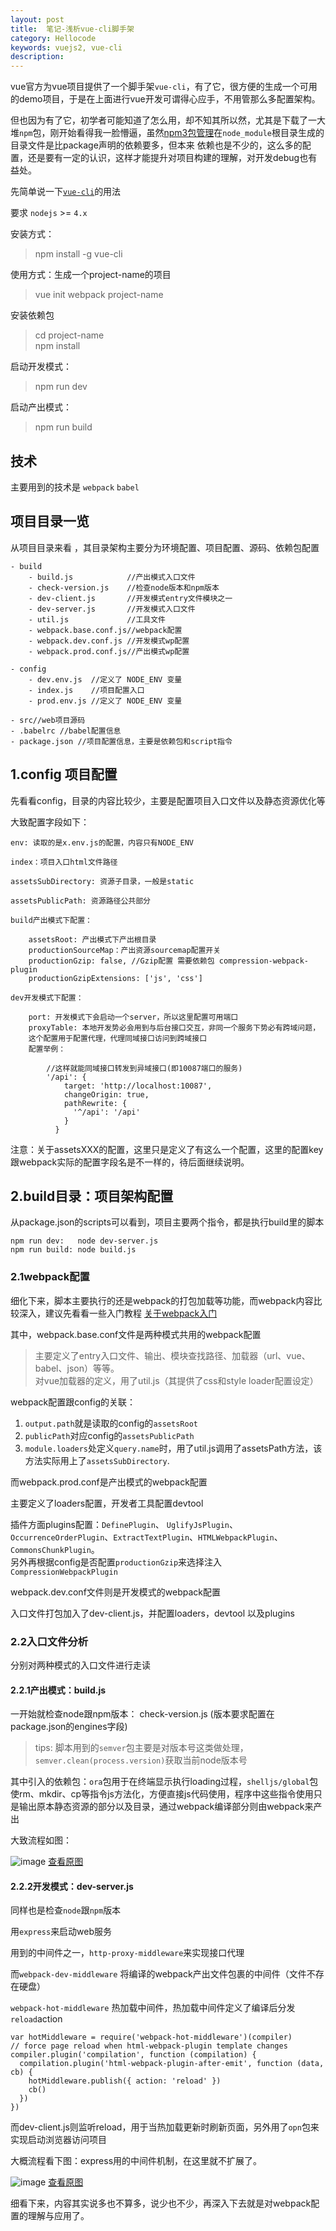 ```yaml
---
layout: post
title:  笔记-浅析vue-cli脚手架
category: Hellocode
keywords: vuejs2, vue-cli
description: 
---
```


vue官方为vue项目提供了一个脚手架`vue-cli`，有了它，很方便的生成一个可用的demo项目，于是在上面进行vue开发可谓得心应手，不用管那么多配置架构。

但也因为有了它，初学者可能知道了怎么用，却不知其所以然，尤其是下载了一大堆`npm`包，刚开始看得我一脸懵逼，虽然[npm3包管理](http://www.alloyteam.com/2016/03/master-npm/)在`node_module`根目录生成的目录文件是比package声明的依赖要多，但本来 依赖也是不少的，这么多的配置，还是要有一定的认识，这样才能提升对项目构建的理解，对开发debug也有益处。

先简单说一下[`vue-cli`](https://github.com/vuejs/vue-cli)的用法

要求 `nodejs` >= `4.x`

安装方式：

> npm install -g vue-cli

使用方式：生成一个project-name的项目

> vue init webpack project-name

安装依赖包

> cd project-name  
  npm install

启动开发模式：

> npm run dev

启动产出模式：

> npm run build

## 技术

主要用到的技术是 `webpack`  `babel`

## 项目目录一览

从项目目录来看 ，其目录架构主要分为环境配置、项目配置、源码、依赖包配置

~~~
- build
    - build.js            //产出模式入口文件
    - check-version.js    //检查node版本和npm版本
    - dev-client.js       //开发模式entry文件模块之一
    - dev-server.js       //开发模式入口文件
    - util.js             //工具文件
    - webpack.base.conf.js//webpack配置
    - webpack.dev.conf.js //开发模式wp配置
    - webpack.prod.conf.js//产出模式wp配置

- config
    - dev.env.js  //定义了 NODE_ENV 变量
    - index.js    //项目配置入口
    - prod.env.js //定义了 NODE_ENV 变量

- src//web项目源码
- .babelrc //babel配置信息
- package.json //项目配置信息，主要是依赖包和script指令
~~~


## 1.config 项目配置

先看看config，目录的内容比较少，主要是配置项目入口文件以及静态资源优化等

大致配置字段如下：

~~~
env: 读取的是x.env.js的配置，内容只有NODE_ENV

index：项目入口html文件路径

assetsSubDirectory: 资源子目录，一般是static

assetsPublicPath: 资源路径公共部分

build产出模式下配置：
    
    assetsRoot: 产出模式下产出根目录
    productionSourceMap：产出资源sourcemap配置开关
    productionGzip: false, //Gzip配置 需要依赖包 compression-webpack-plugin
    productionGzipExtensions: ['js', 'css']

dev开发模式下配置：

    port: 开发模式下会启动一个server，所以这里配置可用端口
    proxyTable: 本地开发势必会用到与后台接口交互，非同一个服务下势必有跨域问题，
    这个配置用于配置代理，代理同域接口访问到跨域接口
    配置举例：
        
        //这样就能同域接口转发到异域接口(即10087端口的服务)
        '/api': {
            target: 'http://localhost:10087',
            changeOrigin: true,
            pathRewrite: {
              '^/api': '/api'
            }
          }
~~~

注意：关于assetsXXX的配置，这里只是定义了有这么一个配置，这里的配置key跟webpack实际的配置字段名是不一样的，待后面继续说明。

## 2.build目录：项目架构配置

从package.json的scripts可以看到，项目主要两个指令，都是执行build里的脚本

~~~   
npm run dev:   node dev-server.js
npm run build: node build.js
~~~ 


### 2.1webpack配置 


细化下来，脚本主要执行的还是webpack的打包加载等功能，而webpack内容比较深入，建议先看看一些入门教程 [关于webpack入门](http://www.cnblogs.com/vajoy/p/4650467.html)

其中，webpack.base.conf文件是两种模式共用的webpack配置


> 主要定义了entry入口文件、输出、模块查找路径、加载器（url、vue、babel、json）等等。  
  对vue加载器的定义，用了util.js（其提供了css和style loader配置设定）

webpack配置跟config的关联：

1. `output.path`就是读取的config的`assetsRoot`
2. `publicPath`对应config的`assetsPublicPath`
3. `module.loaders`处定义`query.name`时，用了util.js调用了assetsPath方法，该方法实际用上了`assetsSubDirectory`.

而webpack.prod.conf是产出模式的webpack配置

主要定义了loaders配置，开发者工具配置devtool

插件方面plugins配置：`DefinePlugin`、 `UglifyJsPlugin`、 `OccurrenceOrderPlugin`、`ExtractTextPlugin`、`HTMLWebpackPlugin`、`CommonsChunkPlugin`。    
另外再根据config是否配置`productionGzip`来选择注入`CompressionWebpackPlugin`

 webpack.dev.conf文件则是开发模式的webpack配置

入口文件打包加入了dev-client.js，并配置loaders，devtool 以及plugins


### 2.2入口文件分析

分别对两种模式的入口文件进行走读
    
#### 2.2.1产出模式：build.js

一开始就检查node跟npm版本： check-version.js  (版本要求配置在package.json的engines字段)

> tips: 脚本用到的`semver`包主要是对版本号这类做处理，`semver.clean(process.version)`获取当前node版本号

其中引入的依赖包：`ora`包用于在终端显示执行loading过程，`shelljs/global`包 使rm、mkdir、cp等指令js方法化，方便直接js代码使用，程序中这些指令使用只是输出原本静态资源的部分以及目录，通过webpack编译部分则由webpack来产出

大致流程如图：

![image](http://dont27.qiniudn.com/vc-build1.png)
<a href="http://dont27.qiniudn.com/vc-build1.png" target="_blank">查看原图</a>

#### 2.2.2开发模式：dev-server.js

同样也是检查`node`跟`npm`版本

用`express`来启动web服务

用到的中间件之一，`http-proxy-middleware`来实现接口代理

而`webpack-dev-middleware` 将编译的webpack产出文件包裹的中间件（文件不存在硬盘）

`webpack-hot-middleware` 热加载中间件，热加载中间件定义了编译后分发`reload`action

~~~
var hotMiddleware = require('webpack-hot-middleware')(compiler)
// force page reload when html-webpack-plugin template changes
compiler.plugin('compilation', function (compilation) {
  compilation.plugin('html-webpack-plugin-after-emit', function (data, cb) {
    hotMiddleware.publish({ action: 'reload' })
    cb()
  })
})
~~~

而dev-client.js则监听reload，用于当热加载更新时刷新页面，另外用了`opn`包来实现启动浏览器访问项目

大概流程看下图：express用的中间件机制，在这里就不扩展了。

![image](http://dont27.qiniudn.com/vc-build2.png)
<a href="http://dont27.qiniudn.com/vc-build2.png" target="_blank">查看原图</a>

细看下来，内容其实说多也不算多，说少也不少，再深入下去就是对webpack配置的理解与应用了。
